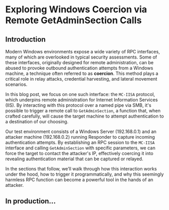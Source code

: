 # Exploring Windows Coercion via Remote GetAdminSection Calls

## Introduction

Modern Windows environments expose a wide variety of RPC interfaces, many of which are overlooked in typical security assessments. Some of these interfaces, originally designed for remote administration, can be abused to provoke outbound authentication attempts from a Windows machine, a technique often referred to as **coercion**. This method plays a critical role in relay attacks, credential harvesting, and lateral movement scenarios.

In this blog post, we focus on one such interface: the `MC-IISA` protocol, which underpins remote administration for Internet Information Services (IIS). By interacting with this protocol over a named pipe via SMB, it's possible to trigger a remote call to `GetAdminSection`, a function that, when crafted carefully, will cause the target machine to attempt authentication to a destination of our choosing.

Our test environment consists of a Windows Server (192.168.0.1) and an attacker machine (192.168.0.2) running Responder to capture incoming authentication attempts. By establishing an RPC session to the `MC-IISA` interface and calling `GetAdminSection` with specific parameters, we can force the target to contact the attacker's IP, effectively coercing it into revealing authentication material that can be captured or relayed.

In the sections that follow, we’ll walk through how this interaction works under the hood, how to trigger it programmatically, and why this seemingly harmless RPC function can become a powerful tool in the hands of an attacker.

## In production...
